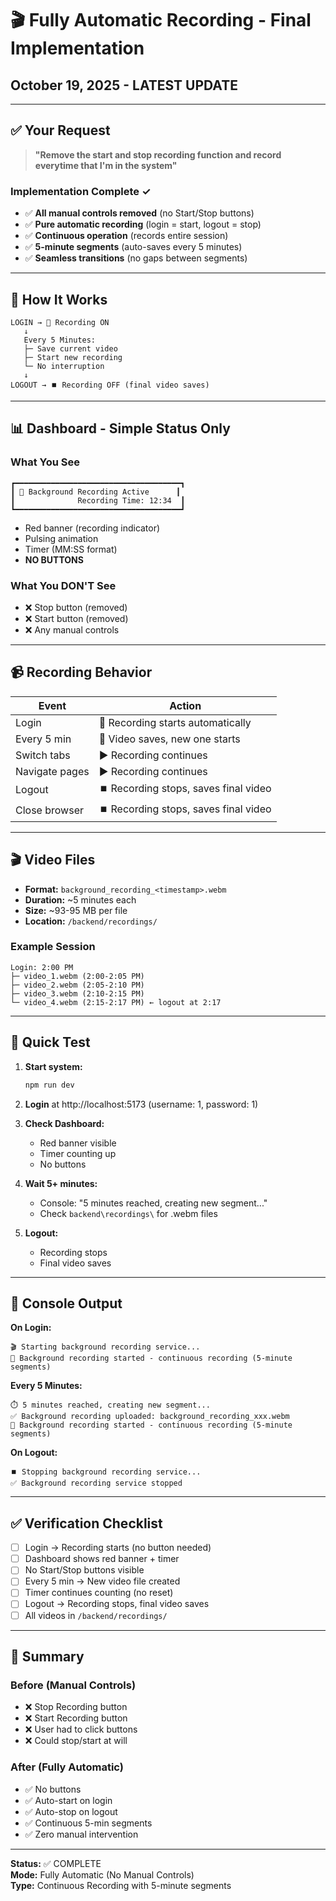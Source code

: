 # 🎬 Fully Automatic Recording - Final Implementation

## October 19, 2025 - LATEST UPDATE

---

## ✅ Your Request

> **"Remove the start and stop recording function and record everytime that I'm in the system"**

### Implementation Complete ✓
- ✅ **All manual controls removed** (no Start/Stop buttons)
- ✅ **Pure automatic recording** (login = start, logout = stop)
- ✅ **Continuous operation** (records entire session)
- ✅ **5-minute segments** (auto-saves every 5 minutes)
- ✅ **Seamless transitions** (no gaps between segments)

---

## 🎯 How It Works

```
LOGIN → 🔴 Recording ON
   ↓
   Every 5 Minutes:
   ├─ Save current video
   ├─ Start new recording
   └─ No interruption
   ↓
LOGOUT → ⏹️ Recording OFF (final video saves)
```

---

## 📊 Dashboard - Simple Status Only

### What You See
```
┏━━━━━━━━━━━━━━━━━━━━━━━━━━━━━━━━━━━━━┓
┃ 🔴 Background Recording Active      ┃
┃              Recording Time: 12:34  ┃
┗━━━━━━━━━━━━━━━━━━━━━━━━━━━━━━━━━━━━━┛
```

- Red banner (recording indicator)
- Pulsing animation
- Timer (MM:SS format)
- **NO BUTTONS**

### What You DON'T See
- ❌ Stop button (removed)
- ❌ Start button (removed)
- ❌ Any manual controls

---

## 📹 Recording Behavior

| Event | Action |
|-------|--------|
| Login | 🔴 Recording starts automatically |
| Every 5 min | 💾 Video saves, new one starts |
| Switch tabs | ▶️ Recording continues |
| Navigate pages | ▶️ Recording continues |
| Logout | ⏹️ Recording stops, saves final video |
| Close browser | ⏹️ Recording stops, saves final video |

---

## 🎬 Video Files

- **Format:** `background_recording_<timestamp>.webm`
- **Duration:** ~5 minutes each
- **Size:** ~93-95 MB per file
- **Location:** `/backend/recordings/`

### Example Session
```
Login: 2:00 PM
├─ video_1.webm (2:00-2:05 PM)
├─ video_2.webm (2:05-2:10 PM)
├─ video_3.webm (2:10-2:15 PM)
└─ video_4.webm (2:15-2:17 PM) ← logout at 2:17
```

---

## 🧪 Quick Test

1. **Start system:**
   ```bash
   npm run dev
   ```

2. **Login** at http://localhost:5173 (username: 1, password: 1)

3. **Check Dashboard:**
   - Red banner visible
   - Timer counting up
   - No buttons

4. **Wait 5+ minutes:**
   - Console: "5 minutes reached, creating new segment..."
   - Check `backend\recordings\` for .webm files

5. **Logout:**
   - Recording stops
   - Final video saves

---

## 📝 Console Output

**On Login:**
```
🎬 Starting background recording service...
🔴 Background recording started - continuous recording (5-minute segments)
```

**Every 5 Minutes:**
```
⏱️ 5 minutes reached, creating new segment...
✅ Background recording uploaded: background_recording_xxx.webm
🔴 Background recording started - continuous recording (5-minute segments)
```

**On Logout:**
```
⏹️ Stopping background recording service...
✅ Background recording service stopped
```

---

## ✅ Verification Checklist

- [ ] Login → Recording starts (no button needed)
- [ ] Dashboard shows red banner + timer
- [ ] No Start/Stop buttons visible
- [ ] Every 5 min → New video file created
- [ ] Timer continues counting (no reset)
- [ ] Logout → Recording stops, final video saves
- [ ] All videos in `/backend/recordings/`

---

## 🎉 Summary

### Before (Manual Controls)
- ❌ Stop Recording button
- ❌ Start Recording button
- ❌ User had to click buttons
- ❌ Could stop/start at will

### After (Fully Automatic)
- ✅ No buttons
- ✅ Auto-start on login
- ✅ Auto-stop on logout
- ✅ Continuous 5-min segments
- ✅ Zero manual intervention

---

**Status:** ✅ COMPLETE  
**Mode:** Fully Automatic (No Manual Controls)  
**Type:** Continuous Recording with 5-minute segments
